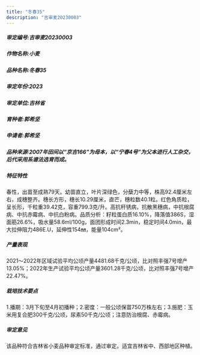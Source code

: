 ```yaml
---
title: "冬春35"
description: "吉审麦20230003"
---
```

##### 审定编号:吉审麦20230003

##### 作物名称:小麦

##### 品种名称:冬春35

##### 审定年份:2023

##### 审定单位:吉林省

##### 育种者:郭希坚

##### 申请者:郭希坚

##### 品种来源:2007年田间以“京吉166”为母本，以“宁春4号”为父本进行人工杂交，后代采用系谱法选育而成。

##### 特征特性
春性，出苗至成熟79天。幼苗直立，叶片深绿色，分蘖力中等，株高92.4厘米左右，成穗整齐。穗长方形，穗长10.29厘米，直芒，穗粒数40.1粒。红色角质粒，呈长形，千粒重39.42克，容重799.3克/升。高抗秆锈病，抗散黑穗病，中抗根腐病、中抗赤霉病、中抗白粉病。品质分析：籽粒蛋白质16.10%，降落值386S，湿面筋26.6%，吸水量58.6ml/100g，面团形成时间2.3min，稳定时间4.0min，最大拉伸阻力486E.U，延伸性154㎜，能量104cm²。

##### 产量表现
2021～2022年区域试验平均公顷产量4481.68千克/公顷，比对照丰强7号增产13.05%；2022年生产试验平均公顷产量3601.28千克/公顷，比对照丰强7号增产22.47%。

##### 栽培技术要点
1.播期：3月下旬至4月初播种；2.密度：一般公顷保苗750万株左右；3.施肥：玉米用复合肥300千克/公顷，尿素50千克/公顷；注意防治根腐、赤霉病。

##### 审定意见
该品种符合吉林省小麦品种审定标准，通过审定。适宜吉林省中、西部地区种植。
